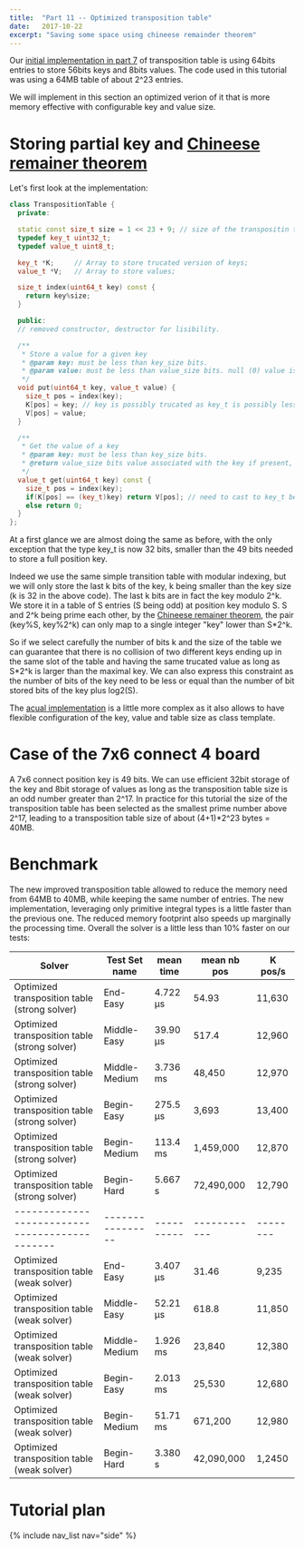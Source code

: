 ```yaml
---
title:  "Part 11 -- Optimized transposition table"
date:   2017-10-22
excerpt: "Saving some space using chineese remainder theorem"
---
```


Our [initial implementation in part 7](/solving-connect-four/07-transposition-table/) of transposition table is using 64bits entries to store 56bits keys and 8bits values. The code used in this tutorial was using a 64MB table of about 2^23 entries. 

We will implement in this section an optimized verion of it that is more memory effective with configurable key and value size.

# Storing partial key and [Chineese remainer theorem](https://en.wikipedia.org/wiki/Chinese_remainder_theorem)

Let's first look at the implementation:

```c++
class TranspositionTable {
  private:

  static const size_t size = 1 << 23 + 9; // size of the transpositin table must be odd, preferably prime number
  typedef key_t uint32_t; 
  typedef value_t uint8_t;

  key_t *K;     // Array to store trucated version of keys;
  value_t *V;   // Array to store values;

  size_t index(uint64_t key) const {
    return key%size;
  }

  public:
  // removed constructor, destructor for lisibility.

  /**
   * Store a value for a given key
   * @param key: must be less than key_size bits.
   * @param value: must be less than value_size bits. null (0) value is used to encode missing data
   */
  void put(uint64_t key, value_t value) {
    size_t pos = index(key);
    K[pos] = key; // key is possibly trucated as key_t is possibly less than key_size bits.
    V[pos] = value;
  }

  /** 
   * Get the value of a key
   * @param key: must be less than key_size bits.
   * @return value_size bits value associated with the key if present, 0 otherwise.
   */
  value_t get(uint64_t key) const {
    size_t pos = index(key);
    if(K[pos] == (key_t)key) return V[pos]; // need to cast to key_t because key may be truncated due to size of key_t
    else return 0;
  }
};
```
At a first glance we are almost doing the same as before, with the only exception that the type key_t is now 32 bits, smaller than the 49 bits needed to store a full position key. 

Indeed we use the same simple transition table with modular indexing, but we will only store the last k bits of the key, k being smaller than the key size  (k is 32 in the above code). The last k bits are in fact the key modulo 2^k. We store it in a table of S entries (S being odd) at position key modulo S. S and 2^k being prime each other, by the [Chineese remainer theorem](https://en.wikipedia.org/wiki/Chinese_remainder_theorem), the pair (key%S, key%2^k) can only map to a single integer "key" lower than S*2^k.

So if we select carefully the number of bits k and the size of the table we can guarantee that there is no collision of two different keys ending up in the same slot of the table and having the same trucated value as long as S*2^k is larger than the maximal key. We can also express this constraint as the number of bits of the key need to be less or equal than the number of bit stored bits of the key plus log2(S).


The [acual implementation](https://github.com/PascalPons/connect4/releases/tag/part11) is a little more complex as it also allows to have flexible configuration of the key, value and table size as class template.


# Case of the 7x6 connect 4 board

A 7x6 connect position key is 49 bits. We can use efficient 32bit storage of the key and 8bit storage of values as long as the transposition table size is an odd number greater than 2^17. In practice for this tutorial the size of the transposition table has been selected as the smallest prime number above 2^17, leading to a transposition table size of about (4+1)*2^23 bytes = 40MB.


# Benchmark

The new improved transposition table allowed to reduce the memory need from 64MB to 40MB, while keeping the same number of entries. The new implementation, leveraging only primitive integral types is a little faster than the previous one. The reduced memory footprint also speeds up marginally the processing time. Overall the solver is a little less than 10% faster on our tests:

|Solver                                        |Test Set name   |mean time |mean nb pos |K pos/s |
-----------------------------------------------|----------------|----------|------------|--------|
|Optimized transposition table (strong solver) |End-Easy        |4.722 μs  |54.93       |11,630  |
|Optimized transposition table (strong solver) |Middle-Easy     |39.90 μs  |517.4       |12,960  |
|Optimized transposition table (strong solver) |Middle-Medium   |3.736 ms  |48,450      |12,970  |
|Optimized transposition table (strong solver) |Begin-Easy      |275.5 μs  |3,693       |13,400  |
|Optimized transposition table (strong solver) |Begin-Medium    |113.4 ms  |1,459,000   |12,870  |
|Optimized transposition table (strong solver) |Begin-Hard      |5.667 s   |72,490,000  |12,790  |
|----------------------------------------------|----------------|----------|------------|--------|
|Optimized transposition table (weak solver)   |End-Easy        |3.407 μs  |31.46       |9,235   |
|Optimized transposition table (weak solver)   |Middle-Easy     |52.21 μs  |618.8       |11,850  |
|Optimized transposition table (weak solver)   |Middle-Medium   |1.926 ms  |23,840      |12,380  |
|Optimized transposition table (weak solver)   |Begin-Easy      |2.013 ms  |25,530      |12,680  |
|Optimized transposition table (weak solver)   |Begin-Medium    |51.71 ms  |671,200     |12,980  |
|Optimized transposition table (weak solver)   |Begin-Hard      |3.380 s   |42,090,000  |1,2450  |

# Tutorial plan
{% include nav_list nav="side" %}
